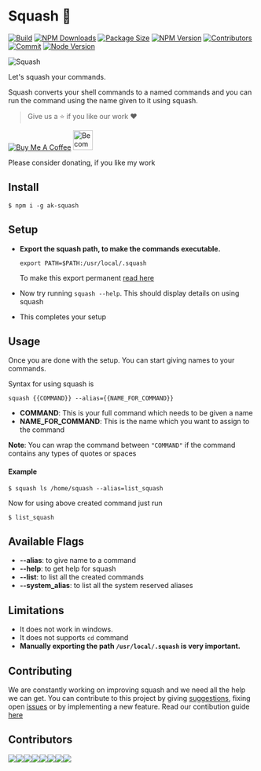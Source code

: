 # Squash :tada:

[![Build](https://img.shields.io/travis/com/arshadkazmi42/squash.svg)](https://travis-ci.com/arshadkazmi42/squash/)
[![NPM Downloads](https://img.shields.io/npm/dt/ak-squash.svg)](https://www.npmjs.com/package/ak-squash)
[![Package Size](https://img.shields.io/bundlephobia/min/squash.svg)](https://www.npmjs.com/package/ak-squash)
[![NPM Version](https://img.shields.io/npm/v/ak-squash.svg)](https://www.npmjs.com/package/ak-squash)
[![Contributors](https://img.shields.io/github/contributors/arshadkazmi42/squash.svg)](https://github.com/arshadkazmi42/squash/graphs/contributors)
[![Commit](https://img.shields.io/github/last-commit/arshadkazmi42/squash.svg)](https://github.com/arshadkazmi42/squash/commits/master)
[![Node Version](https://img.shields.io/badge/node-v8.0%2B-brightgreen.svg)](https://github.com/arshadkazmi42/squash/)

<img src="https://raw.githubusercontent.com/arshadkazmi42/squash/master/assets/squash.gif" alt="Squash"/><br>

Let's squash your commands.

Squash converts your shell commands to a named commands and you can run the command using the name given to it using squash.

> Give us a :star: if you like our work :heart:

<a href="https://www.buymeacoffee.com/arshadkazmi42" target="_blank"><img src="https://www.buymeacoffee.com/assets/img/custom_images/orange_img.png" alt="Buy Me A Coffee" style="height: auto !important;width: auto !important;" ></a>
<a href="https://www.patreon.com/bePatron?u=15454240" target="_blank"><img src="https://c5.patreon.com/external/logo/become_a_patron_button.png" alt="Become a Patron!" height="40"></a>

Please consider donating, if you like my work

## Install

```
$ npm i -g ak-squash
```

## Setup

- **Export the squash path, to make the commands executable.**
    
    `export PATH=$PATH:/usr/local/.squash`
    
    To make this export permanent [read here](https://askubuntu.com/a/500794/579860)
- Now try running `squash --help`. This should display details on using squash
- This completes your setup

## Usage

Once you are done with the setup. You can start giving names to your commands.

Syntax for using squash is

`squash {{COMMAND}} --alias={{NAME_FOR_COMMAND}}`

- **COMMAND**: This is your full command which needs to be given a name
- **NAME_FOR_COMMAND**: This is the name which you want to assign to the command

**Note**: You can wrap the command between `"COMMAND"` if the command contains any types of quotes or spaces

#### Example

```
$ squash ls /home/squash --alias=list_squash
```

Now for using above created command just run
```
$ list_squash
```

## Available Flags

- **--alias**: to give name to a command
- **--help**: to get help for squash
- **--list**: to list all the created commands
- **--system_alias**: to list all the system reserved aliases

## Limitations

- It does not work in windows.
- It does not supports `cd` command
- **Manually exporting the path `/usr/local/.squash` is very important.**

## Contributing

We are constantly working on improving squash and we need all the help we can get.
You can contribute to this project by giving [suggestions](https://github.com/arshadkazmi42/squash/issues/new), fixing open [issues](https://github.com/arshadkazmi42/squash/issues) or by implementing a new feature.
Read our contibution guide [here](CONTRIBUTING.md)

## Contributors
[![](https://sourcerer.io/fame/arshadkazmi42/arshadkazmi42/squash/images/0)](https://sourcerer.io/fame/arshadkazmi42/arshadkazmi42/squash/links/0)[![](https://sourcerer.io/fame/arshadkazmi42/arshadkazmi42/squash/images/1)](https://sourcerer.io/fame/arshadkazmi42/arshadkazmi42/squash/links/1)[![](https://sourcerer.io/fame/arshadkazmi42/arshadkazmi42/squash/images/2)](https://sourcerer.io/fame/arshadkazmi42/arshadkazmi42/squash/links/2)[![](https://sourcerer.io/fame/arshadkazmi42/arshadkazmi42/squash/images/3)](https://sourcerer.io/fame/arshadkazmi42/arshadkazmi42/squash/links/3)[![](https://sourcerer.io/fame/arshadkazmi42/arshadkazmi42/squash/images/4)](https://sourcerer.io/fame/arshadkazmi42/arshadkazmi42/squash/links/4)[![](https://sourcerer.io/fame/arshadkazmi42/arshadkazmi42/squash/images/5)](https://sourcerer.io/fame/arshadkazmi42/arshadkazmi42/squash/links/5)[![](https://sourcerer.io/fame/arshadkazmi42/arshadkazmi42/squash/images/6)](https://sourcerer.io/fame/arshadkazmi42/arshadkazmi42/squash/links/6)[![](https://sourcerer.io/fame/arshadkazmi42/arshadkazmi42/squash/images/7)](https://sourcerer.io/fame/arshadkazmi42/arshadkazmi42/squash/links/7)
